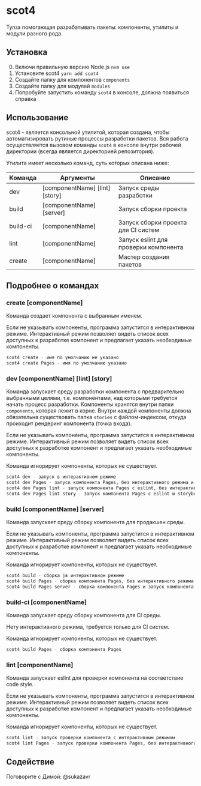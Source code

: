# scot4
Тулза помогающая разрабатывать пакеты: компоненты, утилиты и модули разного рода.

## Установка
0. Включи правильную версию Node.js `nvm use`
1. Установите scot4 `yarn add scot4`
2. Создайте папку для компонентов `components`
3. Создайте папку для модулей `modules`
4. Попробуйте запустить команду `scot4` в консоле, должна появиться справка

## Использование
scot4 - является консольной утилитой, которая создана, чтобы автоматизировать рутиные процессы разработки пакетов. Вся работа осуществляется вызовом команды `scot4` в консоле внутри рабочей директории (всегда является директорией репозитория).

Утилита имеет несколько команд, суть которых описана ниже:

Команда  | Аргументы                           | Описание
---------|-------------------------------------|------------------------
dev      | [componentName] [lint] [story]      | Запуск среды разработки
build    | [componentName] [server]            | Запуск сборки проекта
build-ci | [componentName]                     | Запуск сборки проекта для CI систем
lint     | [componentName]                     | Запуск eslint для проверки компонента
create   | [componentName]                     | Мастер создания пакетов

## Подробнее о командах

### create [componentName]
Команда создает компонента с выбранным именем.

Если не указывать компоненты, программа запустится в интерактивном режиме. Интерактивный режим позволяет видеть список всех доступных к разработке компонент и предлагает указать необходимые компоненты.

```bash
scot4 create - имя по умолчанию не указано
scot4 create Pages - имя по умолчанию указано
```

### dev [componentName] [lint] [story]
Команда запускает среду разработки компонента с предварительно выбранными целями, т.е. компонентами, над которыми требуется начать процесс разработки. Компоненты хранятся внутри папки `components`, которая лежит в корне. Внутри каждой компоненты должна обязательна существовать папка `stories` с файлом-индексом, откуда проиходит рендеринг компонента (точка входа).

Если не указывать компоненты, программа запустится в интерактивном режиме. Интерактивный режим позволяет видеть список всех доступных к разработке компонент и предлагает указать необходимые компоненты.

Команда игнорирует компоненты, которых не существует.

```bash
scot4 dev - запуск в интерактивном режиме
scot4 dev Pages - запуск компонента Pages, без интерактивного режима и storybook
scot4 dev Pages lint - запуск компонента Pages с eslint, без интерактивного режима и storybook
scot4 dev Pages lint story - запуск компонента Pages с eslint и storybook, без интерактивного режима
```

### build [componentName] [server]
Команда запускает среду сборку компонента для продакшен среды.

Если не указывать компоненты, программа запустится в интерактивном режиме. Интерактивный режим позволяет видеть список всех доступных к разработке компонент и предлагает указать необходимые компоненты.

Команда игнорирует компоненты, которых не существует.

```bash
scot4 build - сборка jв интерактивном режиме
scot4 build Pages - сборка компонента Pages, без интерактивного режима
scot4 build Pages server - сборка компонента Pages и запуск компонента на сервере, без интерактивного режима
```

### build-ci [componentName]
Команда запускает среду сборку компонента для CI среды.

Нету интерактивного режима, требуется только для CI систем.

Команда игнорирует компоненты, которых не существует.

```bash
scot4 build Pages - сборка компонента Pages
```

### lint [componentName]
Команда запускает eslint для проверки компонента на соответствие code style.

Если не указывать компоненты, программа запустится в интерактивном режиме. Интерактивный режим позволяет видеть список всех доступных к разработке компонент и предлагает указать необходимые компоненты.

Команда игнорирует компоненты, которых не существует.

```bash
scot4 lint - запуск проверки компонента с интерактивным режимом
scot4 lint Pages - запуск проверки компонента Pages, без интерактивного режима
```

## Содействие
Поговорите с Димой: @sukazavr
